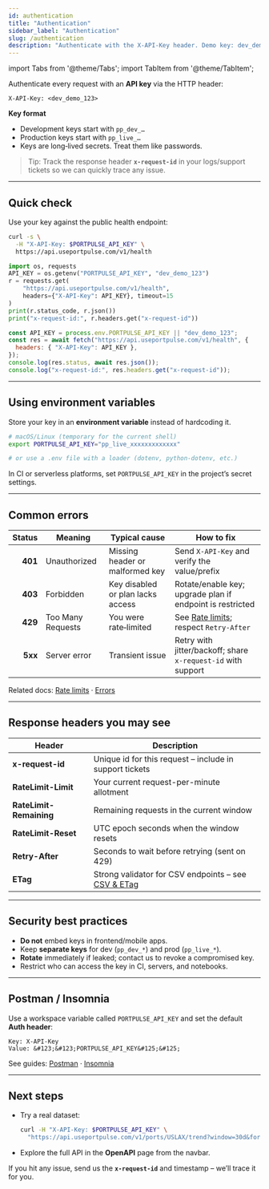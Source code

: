 ```yaml
---
id: authentication
title: "Authentication"
sidebar_label: "Authentication"
slug: /authentication
description: "Authenticate with the X-API-Key header. Demo key: dev_demo_123."
---
```


import Tabs from '@theme/Tabs';
import TabItem from '@theme/TabItem';

Authenticate every request with an **API key** via the HTTP header:

```http
X-API-Key: <dev_demo_123>
```

**Key format**

- Development keys start with `pp_dev_…`
- Production keys start with `pp_live_…`
- Keys are long‑lived secrets. Treat them like passwords.

> Tip: Track the response header **`x-request-id`** in your logs/support tickets so we can quickly trace any issue.

---

## Quick check

Use your key against the public health endpoint:

<Tabs>
  <TabItem value="curl" label="cURL" default>

```bash
curl -s \
  -H "X-API-Key: $PORTPULSE_API_KEY" \
  https://api.useportpulse.com/v1/health
```

  </TabItem>
  <TabItem value="python" label="Python">

```python
import os, requests
API_KEY = os.getenv("PORTPULSE_API_KEY", "dev_demo_123")
r = requests.get(
    "https://api.useportpulse.com/v1/health",
    headers={"X-API-Key": API_KEY}, timeout=15
)
print(r.status_code, r.json())
print("x-request-id:", r.headers.get("x-request-id"))
```

  </TabItem>
  <TabItem value="js" label="JavaScript (fetch)">

```js
const API_KEY = process.env.PORTPULSE_API_KEY || "dev_demo_123";
const res = await fetch("https://api.useportpulse.com/v1/health", {
  headers: { "X-API-Key": API_KEY },
});
console.log(res.status, await res.json());
console.log("x-request-id:", res.headers.get("x-request-id"));
```

  </TabItem>
</Tabs>

---

## Using environment variables

Store your key in an **environment variable** instead of hardcoding it.

```bash
# macOS/Linux (temporary for the current shell)
export PORTPULSE_API_KEY="pp_live_xxxxxxxxxxxxx"

# or use a .env file with a loader (dotenv, python-dotenv, etc.)
```

In CI or serverless platforms, set `PORTPULSE_API_KEY` in the project’s secret settings.

---

## Common errors

| Status | Meaning | Typical cause | How to fix |
|-------:|---------|---------------|------------|
| **401** | Unauthorized | Missing header or malformed key | Send `X-API-Key` and verify the value/prefix |
| **403** | Forbidden | Key disabled or plan lacks access | Rotate/enable key; upgrade plan if endpoint is restricted |
| **429** | Too Many Requests | You were rate‑limited | See [Rate limits](/docs/api-reference/rate-limits); respect `Retry-After` |
| **5xx** | Server error | Transient issue | Retry with jitter/backoff; share `x-request-id` with support |

Related docs: [Rate limits](/docs/api-reference/rate-limits) · [Errors](/docs/api-reference/errors)

---

## Response headers you may see

| Header | Description |
|---|---|
| **x-request-id** | Unique id for this request – include in support tickets |
| **RateLimit-Limit** | Your current request-per-minute allotment |
| **RateLimit-Remaining** | Remaining requests in the current window |
| **RateLimit-Reset** | UTC epoch seconds when the window resets |
| **Retry-After** | Seconds to wait before retrying (sent on 429) |
| **ETag** | Strong validator for CSV endpoints – see [CSV & ETag](./csv-etag) |

---

## Security best practices

- **Do not** embed keys in frontend/mobile apps.
- Keep **separate keys** for dev (`pp_dev_*`) and prod (`pp_live_*`).
- **Rotate** immediately if leaked; contact us to revoke a compromised key.
- Restrict who can access the key in CI, servers, and notebooks.

---

## Postman / Insomnia

Use a workspace variable called `PORTPULSE_API_KEY` and set the default **Auth header**:

```http
Key: X-API-Key
Value: &#123;&#123;PORTPULSE_API_KEY&#125;&#125;
```

See guides: [Postman](/docs/postman) · [Insomnia](/docs/insomnia)

---

## Next steps

- Try a real dataset: 
  ```bash
  curl -H "X-API-Key: $PORTPULSE_API_KEY" \
    "https://api.useportpulse.com/v1/ports/USLAX/trend?window=30d&format=json"
  ```
- Explore the full API in the **OpenAPI** page from the navbar.

If you hit any issue, send us the **`x-request-id`** and timestamp – we’ll trace it for you.
